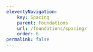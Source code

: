 ```yaml
---
eleventyNavigation:
    key: Spacing
    parent: Foundations
    url: /foundations/spacing/
    order: 6
permalink: false
---
```


